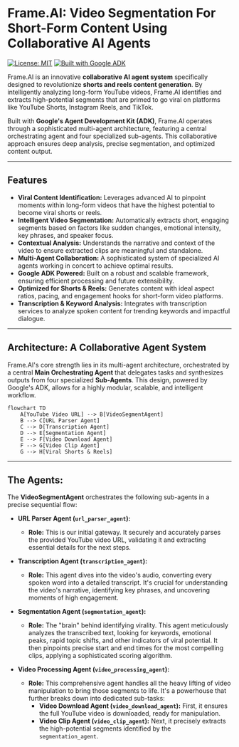 # Frame.AI: Video Segmentation For Short-Form Content Using Collaborative AI Agents

[![License: MIT](https://img.shields.io/badge/License-MIT-yellow.svg)](https://opensource.org/licenses/MIT)
[![Built with Google ADK](https://img.shields.io/badge/Built%20with-Google%20ADK-blue.svg)](https://ai.google.dev/docs/adk)

Frame.AI is an innovative **collaborative AI agent system** specifically designed to revolutionize **shorts and reels content generation**. By intelligently analyzing long-form YouTube videos, Frame.AI identifies and extracts high-potential segments that are primed to go viral on platforms like YouTube Shorts, Instagram Reels, and TikTok.

Built with **Google's Agent Development Kit (ADK)**, Frame.AI operates through a sophisticated multi-agent architecture, featuring a central orchestrating agent and four specialized sub-agents. This collaborative approach ensures deep analysis, precise segmentation, and optimized content output.

---

## Features

* **Viral Content Identification:** Leverages advanced AI to pinpoint moments within long-form videos that have the highest potential to become viral shorts or reels.
* **Intelligent Video Segmentation:** Automatically extracts short, engaging segments based on factors like sudden changes, emotional intensity, key phrases, and speaker focus.
* **Contextual Analysis:** Understands the narrative and context of the video to ensure extracted clips are meaningful and standalone.
* **Multi-Agent Collaboration:** A sophisticated system of specialized AI agents working in concert to achieve optimal results.
* **Google ADK Powered:** Built on a robust and scalable framework, ensuring efficient processing and future extensibility.
* **Optimized for Shorts & Reels:** Generates content with ideal aspect ratios, pacing, and engagement hooks for short-form video platforms.
* **Transcription & Keyword Analysis:** Integrates with transcription services to analyze spoken content for trending keywords and impactful dialogue.

---

## Architecture: A Collaborative Agent System

Frame.AI's core strength lies in its multi-agent architecture, orchestrated by a central **Main Orchestrating Agent** that delegates tasks and synthesizes outputs from four specialized **Sub-Agents**. This design, powered by Google's ADK, allows for a highly modular, scalable, and intelligent workflow.

```mermaid
flowchart TD
    A[YouTube Video URL] --> B[VideoSegmentAgent]
    B --> C[URL Parser Agent]
    C --> D[Transcription Agent]
    D --> E[Segmentation Agent]
    E --> F[Video Download Agent]
    F --> G[Video Clip Agent]
    G --> H[Viral Shorts & Reels]
```

---

## The Agents:

The **VideoSegmentAgent** orchestrates the following sub-agents in a precise sequential flow:

* **URL Parser Agent (`url_parser_agent`):**
    * **Role:** This is our initial gateway. It securely and accurately parses the provided YouTube video URL, validating it and extracting essential details for the next steps.

* **Transcription Agent (`transcription_agent`):**
    * **Role:** This agent dives into the video's audio, converting every spoken word into a detailed transcript. It's crucial for understanding the video's narrative, identifying key phrases, and uncovering moments of high engagement.

* **Segmentation Agent (`segmentation_agent`):**
    * **Role:** The "brain" behind identifying virality. This agent meticulously analyzes the transcribed text, looking for keywords, emotional peaks, rapid topic shifts, and other indicators of viral potential. It then pinpoints precise start and end times for the most compelling clips, applying a sophisticated scoring algorithm.

* **Video Processing Agent (`video_processing_agent`):**
    * **Role:** This comprehensive agent handles all the heavy lifting of video manipulation to bring those segments to life. It's a powerhouse that further breaks down into dedicated sub-tasks:
        * **Video Download Agent (`video_download_agent`):** First, it ensures the full YouTube video is downloaded, ready for manipulation.
        * **Video Clip Agent (`video_clip_agent`):** Next, it precisely extracts the high-potential segments identified by the `segmentation_agent`.
